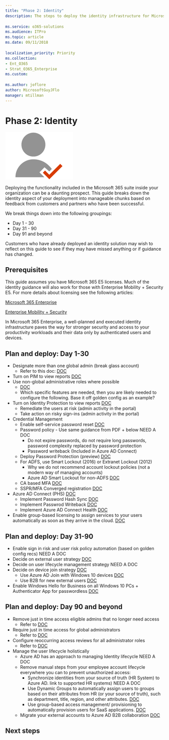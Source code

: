 ```yaml
---
title: "Phase 2: Identity"
description: The steps to deploy the identity infrastructure for Microsoft 365 Enterprise.

ms.service: o365-solutions
ms.audience: ITPro
ms.topic: article
ms.date: 09/11/2018

localization_priority: Priority
ms.collection: 
- Ent_O365
- Strat_O365_Enterprise
ms.custom:

ms.author: joflore
author: MicrosoftGuyJFlo
manager: mtillman
---
```

# Phase 2: Identity

![](./media/deploy-foundation-infrastructure/identity_icon.png)

Deploying the functionality included in the Microsoft 365 suite inside your organization can be a daunting prospect. This guide breaks down the identity aspect of your deployment into manageable chunks based on feedback from customers and partners who have been successful.

We break things down into the following groupings:

- Day 1 - 30
- Day 31 - 90
- Day 91 and beyond

Customers who have already deployed an identity solution may wish to reflect on this guide to see if they may have missed anything or if guidance has changed.

## Prerequisites

This guide assumes you have Microsoft 365 E5 licenses. Much of the identity guidance will also work for those with Enterprise Mobility + Security E5. For more details about licensing see the following articles:

[Microsoft 365 Enterprise](https://www.microsoft.com/licensing/product-licensing/microsoft-365-enterprise.aspx)

[Enterprise Mobility + Security](https://www.microsoft.com/licensing/product-licensing/enterprise-mobility-security.aspx)

In Microsoft 365 Enterprise, a well-planned and executed identity infrastructure paves the way for stronger security and access to your productivity workloads and their data only by authenticated users and devices.

## Plan and deploy: Day 1-30

- Designate more than one global admin (break glass account)
   - Refer to this doc: [DOC](/azure/active-directory/users-groups-roles/directory-emergency-access)
- Turn on PIM to view reports [DOC](/azure/active-directory/privileged-identity-management/pim-getting-started)
- Use non-global administrative roles where possible
   - [DOC](/azure/active-directory/users-groups-roles/directory-assign-admin-roles)
   - Which specific features are needed, then you are likely needed to configure the following. Base it off golden config as an example?
- Turn on Identity Protection to view reports [DOC](/azure/active-directory/identity-protection/enable)
   - Remediate the users at risk (admin activity in the portal)
   - Take action on risky sign-ins (admin activity in the portal)
- Credential Management
   - Enable self-service password reset [DOC](/azure/active-directory/authentication/quickstart-sspr)
   - Password policy - Use same guidance from PDF + below NEED A DOC
      - Do not expire passwords, do not require long passwords, password complexity replaced by password protection
      - Password writeback (Included in Azure AD Connect)
   - Deploy Password Protection (preview) [DOC](/azure/active-directory/authentication/concept-password-ban-bad)
   - For ADFS, use Smart Lockout (2016) or Extranet Lockout (2012)
      - Why we do not recommend account lockout policies (not a modern way of managing accounts)
      - Azure AD Smart Lockout for non-ADFS [DOC](/azure/active-directory/authentication/howto-password-smart-lockout)
   - CA based MFA [DOC](/azure/active-directory/authentication/howto-mfa-getstarted)
   - SSPR/MFA Converged registration [DOC](/azure/active-directory/authentication/concept-registration-mfa-sspr-converged)
- Azure AD Connect (PHS) [DOC](/azure/active-directory/connect/active-directory-aadconnect#install-azure-ad-connect)
   - Implement Password Hash Sync [DOC](/azure/active-directory/connect/active-directory-aadconnectsync-implement-password-hash-synchronization)
   - Implement Passwrod Writeback [DOC](/azure/active-directory/authentication/howto-sspr-writeback)
   - Implement Azure AD Connect Health [DOC](/azure/active-directory/connect-health/active-directory-aadconnect-health)
- Enable group-based licensing to assign services to your users automatically as soon as they arrive in the cloud. [DOC](/azure/active-directory/users-groups-roles/licensing-groups-assign)

## Plan and deploy: Day 31-90

- Enable sign in risk and user risk policy automation (based on golden config recs) NEED A DOC
- Decide on external user strategy [DOC](/azure/active-directory/b2b/what-is-b2b)
- Decide on user lifecycle management strategy NEED A DOC
- Decide on device join strategy [DOC](/azure/active-directory/devices/overview)
   - Use Azure AD Join with Windows 10 devices [DOC](/azure/active-directory/devices/azuread-joined-devices-frx)
   - Use B2B for new external users [DOC](/azure/active-directory/b2b/add-user-without-invite)
- Enable Windows Hello for Business on all Windows 10 PCs + Authenticator App for passwordless [DOC](/windows/security/identity-protection/hello-for-business/hello-identity-verification)

## Plan and deploy: Day 90 and beyond

- Remove just in time access eligible admins that no longer need access
   - Refer to [DOC](/azure/active-directory/privileged-identity-management/pim-how-to-add-role-to-user)
- Require just in time access for global administrators
   - Refer to [DOC](/azure/active-directory/privileged-identity-management/pim-how-to-add-role-to-user)
- Configure reoccurring access reviews for all administrator roles
   - Refer to [DOC](/azure/active-directory/privileged-identity-management/pim-how-to-start-security-review)
- Manage the user lifecycle holistically
   - Azure AD has an approach to managing Identity lifecycle NEED A DOC
   - Remove manual steps from your employee account lifecycle everywhere you can to prevent unauthorized access:
      - Synchronize identities from your source of truth (HR System) to Azure AD. link to supported HR systems) NEED A DOC
      - Use Dynamic Groups to automatically assign users to groups based on their attributes from HR (or your source of truth), such as department, title, region, and other attributes. [DOC](/azure/active-directory/users-groups-roles/groups-dynamic-membership)
      - Use group-based access management/ provisioning to automatically provision users for SaaS applications. [DOC](/azure/active-directory/manage-apps/what-is-access-management)
   - Migrate your external accounts to Azure AD B2B collaboration [DOC](/azure/active-directory/b2b/hybrid-cloud-to-on-premises)

## Next steps

